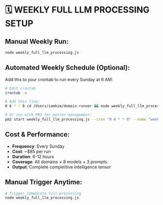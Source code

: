# 🗓️ WEEKLY FULL LLM PROCESSING SETUP

## Manual Weekly Run:
```bash
node weekly_full_llm_processing.js
```

## Automated Weekly Schedule (Optional):
Add this to your crontab to run every Sunday at 6 AM:

```bash
# Edit crontab
crontab -e

# Add this line:
0 6 * * 0 cd /Users/samkim/domain-runner && node weekly_full_llm_processing.js >> weekly_processing.log 2>&1

# Or run with PM2 for better management:
pm2 start weekly_full_llm_processing.js --cron "0 6 * * 0" --name "weekly-llm-processing"
```

## Cost & Performance:
- **Frequency**: Every Sunday
- **Cost**: ~$85 per run
- **Duration**: 6-12 hours  
- **Coverage**: All domains × 8 models × 3 prompts
- **Output**: Complete competitive intelligence tensor

## Manual Trigger Anytime:
```bash
# Trigger immediate full processing
node weekly_full_llm_processing.js
```
